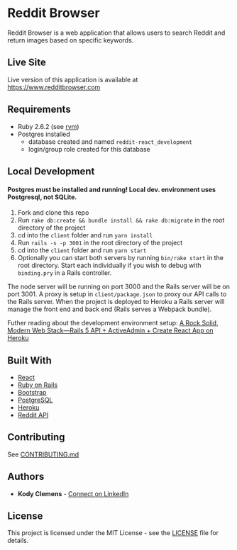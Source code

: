 # Reddit Browser

Reddit Browser is a web application that allows users to search Reddit and return images based on specific keywords.

## Live Site

Live version of this application is available at https://www.redditbrowser.com

## Requirements

- Ruby 2.6.2 (see [rvm](https://rvm.io/))
- Postgres installed
  - database created and named `reddit-react_development`
  - login/group role created for this database

## Local Development

#### Postgres must be installed and running! Local dev. environment uses Postgresql, not SQLite.

1. Fork and clone this repo
2. Run `rake db:create && bundle install && rake db:migrate` in the root directory of the project
3. cd into the `client` folder and run `yarn install`
4. Run `rails -s -p 3001` in the root directory of the project
5. cd into the `client` folder and run `yarn start`
6. Optionally you can start both servers by running `bin/rake start` in the root directory. Start each individually if you wish to debug with `binding.pry` in a Rails controller.

The node server will be running on port 3000 and the Rails server will be on port 3001. A proxy is setup in `client/package.json` to proxy our API calls to the Rails server. When the project is deployed to Heroku a Rails server will manage the front end and back end (Rails serves a Webpack bundle).

Futher reading about the development environment setup: [A Rock Solid, Modern Web Stack—Rails 5 API + ActiveAdmin + Create React App on Heroku](https://blog.heroku.com/a-rock-solid-modern-web-stack)

## Built With

- [React](https://reactjs.org/)
- [Ruby on Rails](https://rubyonrails.org/)
- [Bootstrap](https://getbootstrap.com/)
- [PostgreSQL](https://www.postgresql.org/)
- [Heroku](https://heroku.com/)
- [Reddit API](https://www.reddit.com/dev/api)

## Contributing

See [CONTRIBUTING.md](CONTRIBUTING.md)

## Authors

- **Kody Clemens** - [Connect on LinkedIn](https://www.linkedin.com/in/kody-clemens/)

## License

This project is licensed under the MIT License - see the [LICENSE](LICENSE) file for details.
